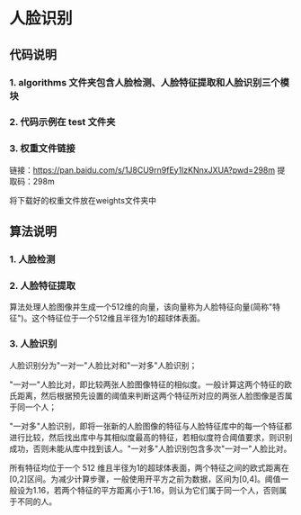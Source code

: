 # 人脸识别

## 代码说明

### 1. algorithms 文件夹包含人脸检测、人脸特征提取和人脸识别三个模块

### 2. 代码示例在 test 文件夹

### 3. 权重文件链接

链接：https://pan.baidu.com/s/1J8CU9rn9fEy1lzKNnxJXUA?pwd=298m 
提取码：298m 

将下载好的权重文件放在weights文件夹中

## 算法说明

### 1. 人脸检测
### 2. 人脸特征提取

算法处理人脸图像并生成一个512维的向量，该向量称为人脸特征向量(简称"特征")。这个特征位于一个512维且半径为1的超球体表面。

### 3. 人脸识别

人脸识别分为"一对一"人脸比对和"一对多"人脸识别；

"一对一"人脸比对，即比较两张人脸图像特征的相似度。一般计算这两个特征的欧氏距离，然后根据预先设置的阈值来判断这两个特征所对应的两张人脸图像是否属于同一个人；

"一对多"人脸识别，即将一张新的人脸图像的特征与人脸特征库中的每一个特征都进行比较，然后找出库中与其相似度最高的特征，若相似度符合阈值要求，则识别成功，否则未能从库中找到该人。"一对多"人脸识别包含多次"一对一"人脸比对。

所有特征均位于一个 512 维且半径为1的超球体表面，两个特征之间的欧式距离在[0,2]区间。为减少计算步骤，一般使用开平方之前为数据，区间为[0,4]。阈值一般设为1.16，若两个特征的平方距离小于1.16，则认为它们属于同一个人，否则属于不同的人。